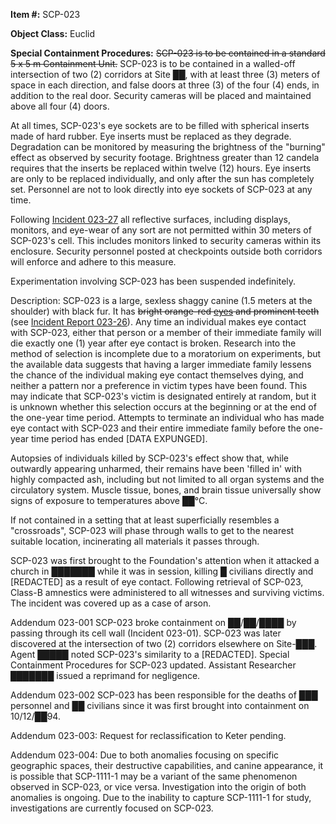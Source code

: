 **Item #:** SCP-023

**Object Class:** Euclid

**Special Containment Procedures:** ~~SCP-023 is to be contained in a standard 5 x 5 m Containment Unit.~~ SCP-023 is to be contained in a walled-off intersection of two (2) corridors at Site ██, with at least three (3) meters of space in each direction, and false doors at three (3) of the four (4) ends, in addition to the real door. Security cameras will be placed and maintained above all four (4) doors.

At all times, SCP-023's eye sockets are to be filled with spherical inserts made of hard rubber. Eye inserts must be replaced as they degrade. Degradation can be monitored by measuring the brightness of the "burning" effect as observed by security footage. Brightness greater than 12 candela requires that the inserts be replaced within twelve (12) hours. Eye inserts are only to be replaced individually, and only after the sun has completely set. Personnel are not to look directly into eye sockets of SCP-023 at any time.

Following [Incident 023-27](http://www.scpwiki.com/incident-023-27) all reflective surfaces, including displays, monitors, and eye-wear of any sort are not permitted within 30 meters of SCP-023's cell. This includes monitors linked to security cameras within its enclosure. Security personnel posted at checkpoints outside both corridors will enforce and adhere to this measure.

Experimentation involving SCP-023 has been suspended indefinitely.

Description: SCP-023 is a large, sexless shaggy canine (1.5 meters at the shoulder) with black fur. It has ~~bright orange-red [eyes](http://www.scpwiki.com/mothers-love) and prominent teeth~~ (see [Incident Report 023-26](http://www.scpwiki.com/incident-report-023-26)). Any time an individual makes eye contact with SCP-023, either that person or a member of their immediate family will die exactly one (1) year after eye contact is broken. Research into the method of selection is incomplete due to a moratorium on experiments, but the available data suggests that having a larger immediate family lessens the chance of the individual making eye contact themselves dying, and neither a pattern nor a preference in victim types have been found. This may indicate that SCP-023's victim is designated entirely at random, but it is unknown whether this selection occurs at the beginning or at the end of the one-year time period. Attempts to terminate an individual who has made eye contact with SCP-023 and their entire immediate family before the one-year time period has ended [DATA EXPUNGED].

Autopsies of individuals killed by SCP-023's effect show that, while outwardly appearing unharmed, their remains have been 'filled in' with highly compacted ash, including but not limited to all organ systems and the circulatory system. Muscle tissue, bones, and brain tissue universally show signs of exposure to temperatures above ██°C.

If not contained in a setting that at least superficially resembles a "crossroads", SCP-023 will phase through walls to get to the nearest suitable location, incinerating all materials it passes through.

SCP-023 was first brought to the Foundation's attention when it attacked a church in ███████ while it was in session, killing █ civilians directly and [REDACTED] as a result of eye contact. Following retrieval of SCP-023, Class-B amnestics were administered to all witnesses and surviving victims. The incident was covered up as a case of arson.

Addendum 023-001
SCP-023 broke containment on ██/██/████ by passing through its cell wall (Incident 023-01). SCP-023 was later discovered at the intersection of two (2) corridors elsewhere on Site-███. Agent █████ noted SCP-023's similarity to a [REDACTED]. Special Containment Procedures for SCP-023 updated. Assistant Researcher ███████ issued a reprimand for negligence.

Addendum 023-002
SCP-023 has been responsible for the deaths of ███ personnel and ██ civilians since it was first brought into containment on 10/12/██94.

Addendum 023-003:
Request for reclassification to Keter pending.

Addendum 023-004:
Due to both anomalies focusing on specific geographic spaces, their destructive capabilities, and canine appearance, it is possible that SCP-1111-1 may be a variant of the same phenomenon observed in SCP-023, or vice versa. Investigation into the origin of both anomalies is ongoing. Due to the inability to capture SCP-1111-1 for study, investigations are currently focused on SCP-023.
